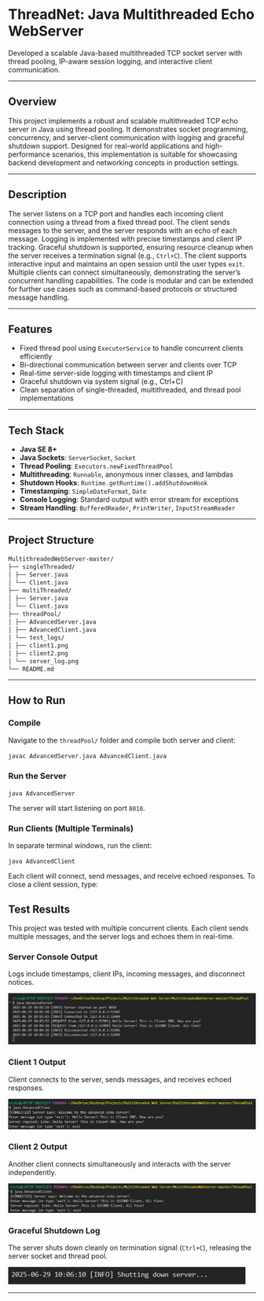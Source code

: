# ThreadNet: Java Multithreaded Echo WebServer

Developed a scalable Java-based multithreaded TCP socket server with thread pooling, IP-aware session logging, and interactive client communication.

---

## Overview

This project implements a robust and scalable multithreaded TCP echo server in Java using thread pooling. It demonstrates socket programming, concurrency, and server-client communication with logging and graceful shutdown support. Designed for real-world applications and high-performance scenarios, this implementation is suitable for showcasing backend development and networking concepts in production settings.

---

## Description

The server listens on a TCP port and handles each incoming client connection using a thread from a fixed thread pool. The client sends messages to the server, and the server responds with an echo of each message. Logging is implemented with precise timestamps and client IP tracking. Graceful shutdown is supported, ensuring resource cleanup when the server receives a termination signal (e.g., `Ctrl+C`).
The client supports interactive input and maintains an open session until the user types `exit`. Multiple clients can connect simultaneously, demonstrating the server’s concurrent handling capabilities. The code is modular and can be extended for further use cases such as command-based protocols or structured message handling.

---

## Features

- Fixed thread pool using `ExecutorService` to handle concurrent clients efficiently
- Bi-directional communication between server and clients over TCP
- Real-time server-side logging with timestamps and client IP
- Graceful shutdown via system signal (e.g., Ctrl+C)
- Clean separation of single-threaded, multithreaded, and thread pool implementations

---

## Tech Stack

- **Java SE 8+**
- **Java Sockets**: `ServerSocket`, `Socket`
- **Thread Pooling**: `Executors.newFixedThreadPool`
- **Multithreading**: `Runnable`, anonymous inner classes, and lambdas
- **Shutdown Hooks**: `Runtime.getRuntime().addShutdownHook`
- **Timestamping**: `SimpleDateFormat`, `Date`
- **Console Logging**: Standard output with error stream for exceptions
- **Stream Handling**: `BufferedReader`, `PrintWriter`, `InputStreamReader`

---

## Project Structure

```
MultithreadedWebServer-master/
├── singleThreaded/
│ ├── Server.java
│ └── Client.java
├── multiThreaded/
│ ├── Server.java
│ └── Client.java
├── threadPool/
│ ├── AdvancedServer.java
│ ├── AdvancedClient.java
│ └── test_logs/
│ ├── client1.png
│ ├── client2.png
│ └── server_log.png
└── README.md
```

---

## How to Run

### Compile

Navigate to the `threadPool/` folder and compile both server and client:

`javac AdvancedServer.java AdvancedClient.java`


### Run the Server

`java AdvancedServer`


The server will start listening on port `8010`.

### Run Clients (Multiple Terminals)

In separate terminal windows, run the client:

`java AdvancedClient`


Each client will connect, send messages, and receive echoed responses. To close a client session, type:

## Test Results

This project was tested with multiple concurrent clients. Each client sends multiple messages, and the server logs and echoes them in real-time.

### Server Console Output

Logs include timestamps, client IPs, incoming messages, and disconnect notices.

![Screenshot](ThreadPool/test_logs/server_log.png)

### Client 1 Output

Client connects to the server, sends messages, and receives echoed responses.

![Screenshot](ThreadPool/test_logs/client1.png)

### Client 2 Output

Another client connects simultaneously and interacts with the server independently.

![Screenshot](ThreadPool/test_logs/client2.png)

### Graceful Shutdown Log

The server shuts down cleanly on termination signal (`Ctrl+C`), releasing the server socket and thread pool.

![Screenshot](ThreadPool/test_logs/shutdown.png)

---
